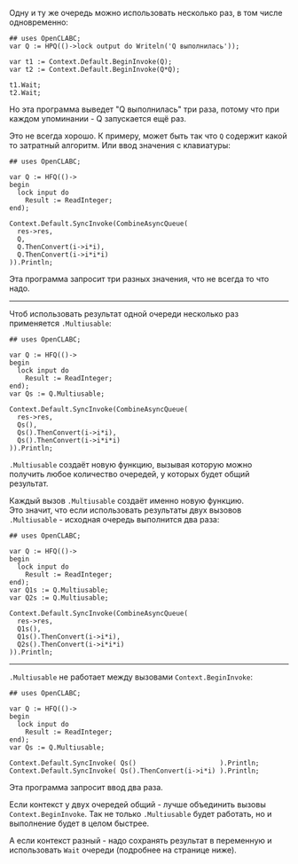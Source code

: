 ﻿


Одну и ту же очередь можно использовать несколько раз, в том числе одновременно:
```
## uses OpenCLABC;
var Q := HPQ(()->lock output do Writeln('Q выполнилась'));

var t1 := Context.Default.BeginInvoke(Q);
var t2 := Context.Default.BeginInvoke(Q*Q);

t1.Wait;
t2.Wait;
```
Но эта программа выведет "Q выполнилась" три раза, потому что при каждом упоминании - Q запускается ещё раз.

Это не всегда хорошо. К примеру, может быть так что `Q` содержит какой то затратный алгоритм. Или ввод значения с клавиатуры:
```
## uses OpenCLABC;

var Q := HFQ(()->
begin
  lock input do
    Result := ReadInteger;
end);

Context.Default.SyncInvoke(CombineAsyncQueue(
  res->res,
  Q,
  Q.ThenConvert(i->i*i),
  Q.ThenConvert(i->i*i*i)
)).Println;
```
Эта программа запросит три разных значения, что не всегда то что надо.

---

Чтоб использовать результат одной очереди несколько раз применяется `.Multiusable`:
```
## uses OpenCLABC;

var Q := HFQ(()->
begin
  lock input do
    Result := ReadInteger;
end);
var Qs := Q.Multiusable;

Context.Default.SyncInvoke(CombineAsyncQueue(
  res->res,
  Qs(),
  Qs().ThenConvert(i->i*i),
  Qs().ThenConvert(i->i*i*i)
)).Println;
```
`.Multiusable` создаёт новую функцию, вызывая которую можно получить любое количество очередей,
у которых будет общий результат.

Каждый вызов `.Multiusable` создаёт именно новую функцию.\
Это значит, что если использовать результаты двух вызовов `.Multiusable` - исходная очередь выполнится два раза:
```
## uses OpenCLABC;

var Q := HFQ(()->
begin
  lock input do
    Result := ReadInteger;
end);
var Q1s := Q.Multiusable;
var Q2s := Q.Multiusable;

Context.Default.SyncInvoke(CombineAsyncQueue(
  res->res,
  Q1s(),
  Q1s().ThenConvert(i->i*i),
  Q2s().ThenConvert(i->i*i*i)
)).Println;
```

---

`.Multiusable` не работает между вызовами `Context.BeginInvoke`:
```
## uses OpenCLABC;

var Q := HFQ(()->
begin
  lock input do
    Result := ReadInteger;
end);
var Qs := Q.Multiusable;

Context.Default.SyncInvoke( Qs()                     ).Println;
Context.Default.SyncInvoke( Qs().ThenConvert(i->i*i) ).Println;
```
Эта программа запросит ввод два раза.

Если контекст у двух очередей общий - лучше объединить вызовы `Context.BeginInvoke`.
Так не только `.Multiusable` будет работать, но и выполнение будет в целом быстрее.

А если контекст разный - надо сохранять результат в переменную и использовать `Wait` очереди
(<a path="Из ожидания очередей">подробнее на странице ниже</a>).


